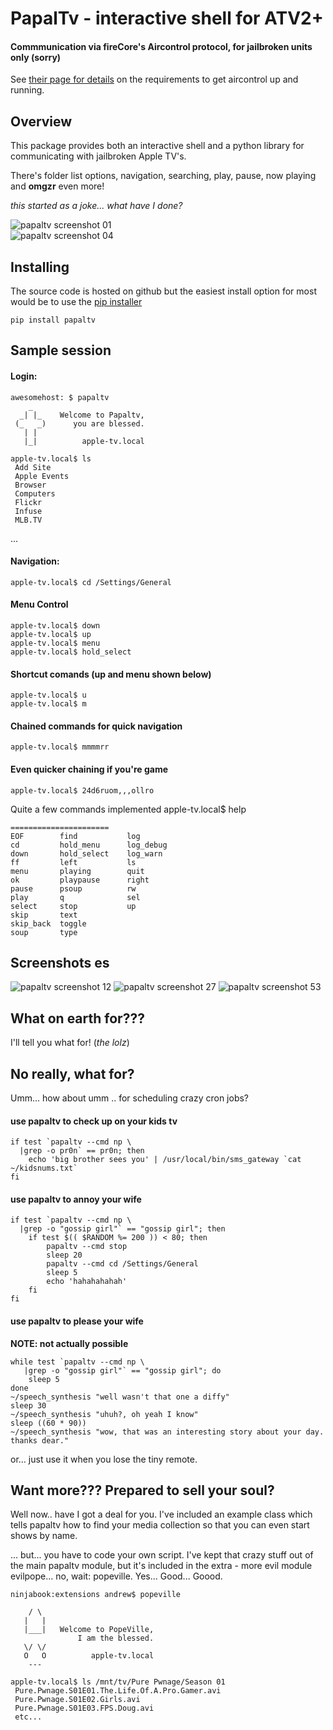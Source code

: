 # PapalTv - interactive shell for ATV2+

#### Commmunication via fireCore's Aircontrol protocol, for jailbroken units only (sorry)

See [their page for details](http://support.firecore.com/entries/21375902-3rd-Party-Control-API-AirControl-beta-) 
on the requirements to get aircontrol up and running.


## Overview

This package provides both an interactive shell and a python
library for communicating with jailbroken Apple TV's.

There's folder list options, navigation, searching, play,
pause, now playing and **omgzr** even more! 

*this started as a joke... what have I done?*

![papaltv screenshot 01](docs/images/intro/0001.png) <br>
![papaltv screenshot 04](docs/images/intro/0004.png) <br>

## Installing

The source code is hosted on github but the easiest install 
option for most would be to use the [pip installer](http://www.pip-installer.org/en/latest/installing.html)

    pip install papaltv


## Sample session

#### Login:
    awesomehost: $ papaltv
        _
      _| |_    Welcome to Papaltv,
     (_   _)      you are blessed.
       | |
       |_|          apple-tv.local    

    apple-tv.local$ ls
     Add Site
     Apple Events
     Browser
     Computers
     Flickr
     Infuse
     MLB.TV

...

#### Navigation:
    apple-tv.local$ cd /Settings/General

#### Menu Control
    apple-tv.local$ down
    apple-tv.local$ up
    apple-tv.local$ menu
    apple-tv.local$ hold_select

#### Shortcut comands  (up and menu shown below)
    apple-tv.local$ u    
    apple-tv.local$ m

#### Chained commands for quick navigation
    apple-tv.local$ mmmmrr

#### Even quicker chaining if you're game
    apple-tv.local$ 24d6ruom,,,ollro


Quite a few commands implemented
    apple-tv.local$ help    

    ======================
    EOF        find           log        
    cd         hold_menu      log_debug  
    down       hold_select    log_warn   
    ff         left           ls         
    menu       playing        quit
    ok         playpause      right
    pause      psoup          rw
    play       q              sel
    select     stop           up
    skip       text        
    skip_back  toggle        
    soup       type        

## Screenshots es
![papaltv screenshot 12](docs/images/intro/0012.png)
![papaltv screenshot 27](docs/images/intro/0027.png)
![papaltv screenshot 53](docs/images/intro/0053.png)


## What on earth for???

I'll tell you what for! (*the lolz*)


## No really, what for?
Umm... how about umm .. for scheduling crazy cron jobs?


#### use papaltv to check up on your kids tv

    if test `papaltv --cmd np \
      |grep -o pr0n` == pr0n; then
        echo 'big brother sees you' | /usr/local/bin/sms_gateway `cat ~/kidsnums.txt` 
    fi


#### use papaltv to annoy your wife

    if test `papaltv --cmd np \
      |grep -o "gossip girl"` == "gossip girl"; then
        if test $(( $RANDOM %= 200 )) < 80; then
            papaltv --cmd stop
            sleep 20
            papaltv --cmd cd /Settings/General
            sleep 5
            echo 'hahahahahah'
        fi
    fi

#### use papaltv to please your wife

**NOTE: not actually possible**

    while test `papaltv --cmd np \
       |grep -o "gossip girl"` == "gossip girl"; do
        sleep 5
    done
    ~/speech_synthesis "well wasn't that one a diffy"
    sleep 30
    ~/speech_synthesis "uhuh?, oh yeah I know"
    sleep ((60 * 90))
    ~/speech_synthesis "wow, that was an interesting story about your day. thanks dear."


or... just use it when you lose the tiny remote.


## Want more??? Prepared to sell your soul?

Well now.. have I got a deal for you. I've included an example class
which tells papaltv how to find your media collection so that you can
even start shows by name. 

... but... you have to code your own script. I've kept that crazy stuff
out of the main papaltv module, but it's included in the extra - more evil
module evilpope... no, wait: popeville. Yes... Good... Goood.

    ninjabook:extensions andrew$ popeville  

        / \
       |   |
       |___|   Welcome to PopeVille,
                   I am the blessed.
       \/ \/
       O   O          apple-tv.local
        --- 

    apple-tv.local$ ls /mnt/tv/Pure Pwnage/Season 01
     Pure.Pwnage.S01E01.The.Life.Of.A.Pro.Gamer.avi
     Pure.Pwnage.S01E02.Girls.avi
     Pure.Pwnage.S01E03.FPS.Doug.avi
     etc...



